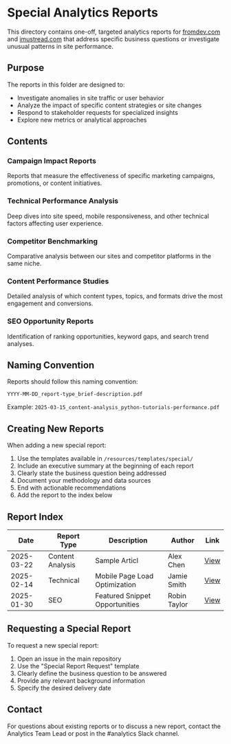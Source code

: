 # Special Analytics Reports

This directory contains one-off, targeted analytics reports for [fromdev.com](https://fromdev.com) and [imustread.com](https://imustread.com) that address specific business questions or investigate unusual patterns in site performance.

## Purpose

The reports in this folder are designed to:
- Investigate anomalies in site traffic or user behavior
- Analyze the impact of specific content strategies or site changes
- Respond to stakeholder requests for specialized insights
- Explore new metrics or analytical approaches

## Contents

### Campaign Impact Reports
Reports that measure the effectiveness of specific marketing campaigns, promotions, or content initiatives.

### Technical Performance Analysis
Deep dives into site speed, mobile responsiveness, and other technical factors affecting user experience.

### Competitor Benchmarking
Comparative analysis between our sites and competitor platforms in the same niche.

### Content Performance Studies
Detailed analysis of which content types, topics, and formats drive the most engagement and conversions.

### SEO Opportunity Reports
Identification of ranking opportunities, keyword gaps, and search trend analyses.

## Naming Convention

Reports should follow this naming convention:
```
YYYY-MM-DD_report-type_brief-description.pdf
```

Example: `2025-03-15_content-analysis_python-tutorials-performance.pdf`

## Creating New Reports

When adding a new special report:

1. Use the templates available in `/resources/templates/special/`
2. Include an executive summary at the beginning of each report
3. Clearly state the business question being addressed
4. Document your methodology and data sources
5. End with actionable recommendations
6. Add the report to the index below

## Report Index

| Date | Report Type | Description | Author | Link |
|------|------------|-------------|--------|------|
| 2025-03-22 | Content Analysis | Sample Articl | Alex Chen | [View](./2025-03-22_content-analysis_python-tutorials.pdf) |
| 2025-02-14 | Technical | Mobile Page Load Optimization | Jamie Smith | [View](./2025-02-14_technical_mobile-optimization.pdf) |
| 2025-01-30 | SEO | Featured Snippet Opportunities | Robin Taylor | [View](./2025-01-30_seo_featured-snippet-opportunities.pdf) |

## Requesting a Special Report

To request a new special report:
1. Open an issue in the main repository
2. Use the "Special Report Request" template
3. Clearly define the business question to be answered
4. Provide any relevant background information
5. Specify the desired delivery date

## Contact

For questions about existing reports or to discuss a new report, contact the Analytics Team Lead or post in the #analytics Slack channel.
